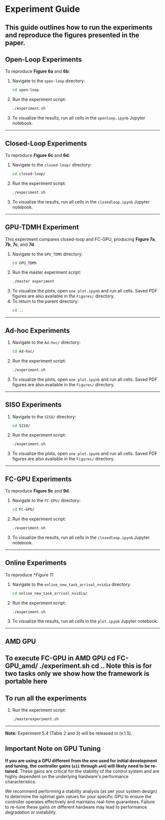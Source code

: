 # Experiment Guide

This guide outlines how to run the experiments and reproduce the figures presented in the paper.
-----
## Open-Loop Experiments

To reproduce **Figure 6a** and **6b**:

1.  Navigate to the `open-loop` directory:
    ```bash
    cd open-loop
    ```
2.  Run the experiment script:
    ```bash
    ./experiment.sh
    ```
3.  To visualize the results, run all cells in the `openloop.ipynb` Jupyter notebook.

-----

## Closed-Loop Experiments

To reproduce **Figure 6c** and **6d**:

1.  Navigate to the `closed-loop/` directory:
    ```bash
    cd closed-loop/
    ```
2.  Run the experiment script:
    ```bash
    ./experiment.sh
    ```
3.  To visualize the results, run all cells in the `closedloop.ipynb` Jupyter notebook.

-----



## GPU-TDMH Experiment

This experiment compares closed-loop and FC-GPU, producing **Figure 7a**, **7b**, **7c**, and **7d**.

1.  Navigate to the `GPU_TDMh` directory:
    ```bash
    cd GPU_TDMh
    ```
2.  Run the master experiment script:
    ```bash
    ./master experiment
    ```
3.  To visualize the plots, open `one plot.ipynb` and run all cells. Saved PDF figures are also available in the `Figures/` directory.
4.  To return to the parent directory:
    ```bash
    cd ..
    ```

-----

## Ad-hoc Experiments

1.  Navigate to the `Ad-hoc/` directory:
    ```bash
    cd Ad-hoc/
    ```
2.  Run the experiment script:
    ```bash
    ./experiment.sh
    ```
3.  To visualize the plots, open `one plot.ipynb` and run all cells. Saved PDF figures are also available in the `Figures/` directory.

-----

## SISO Experiments

1.  Navigate to the `SISO/` directory:
    ```bash
    cd SISO/
    ```
2.  Run the experiment script:
    ```bash
    ./experiment.sh
    ```
3.  To visualize the plots, open `one plot.ipynb` and run all cells. Saved PDF figures are also available in the `Figures/` directory.

-----

## FC-GPU Experiments

To reproduce **Figure 9c** and **9d**:

1.  Navigate to the `FC-GPU/` directory:
    ```bash
    cd FC-GPU/
    ```
2.  Run the experiment script:
    ```bash
    ./experiment.sh
    ```
3.  To visualize the results, run all cells in the `closedloop.ipynb` Jupyter notebook.

-----


## Online Experiments

To reproduce **Figure 11*

1.  Navigate to the `online_new_task_arrival_nvidia` directory:
    ```bash
    cd online_new_task_arrival_nvidia/
    ```
2.  Run the experiment script:
    ```bash
    ./experiment.sh
    ```
3.  To visualize the results, run all cells in the `plot.ipynb` Jupyter notebook.

-----

## AMD GPU

To execute FC-GPU in AMD GPU
cd FC-GPU_amd/
./experiment.sh
cd ..
Note this is for two tasks only we show how the framework is portable here
-----


## To run all the experiments


1.  Run the experiment script:
    ```bash
    ./masterexperiment.sh
    ```
-----


**Note:** Experiment 5.4 (Table 2 and 3) will be released in (v.1.5).


## Important Note on GPU Tuning

**If you are using a GPU different from the one used for initial development and tuning, the controller gains (`a11` through `a44`) will likely need to be re-tuned.** These gains are critical for the stability of the control system and are highly dependent on the underlying hardware's performance characteristics.

We recommend performing a stability analysis (as per your system design) to determine the optimal gain values for your specific GPU to ensure the controller operates effectively and maintains real-time guarantees. Failure to re-tune these gains on different hardware may lead to performance degradation or instability.
